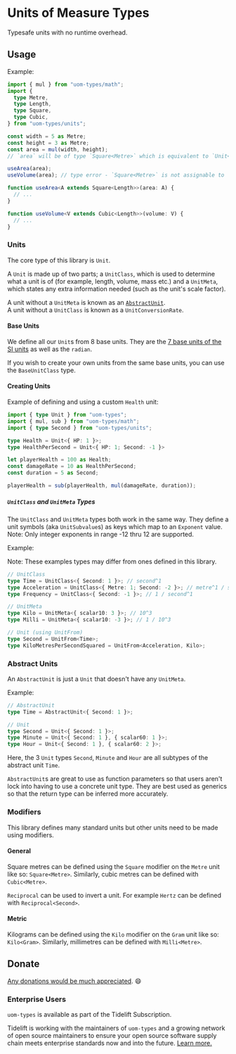 # Units of Measure Types

Typesafe units with no runtime overhead.

## Usage

Example:

```ts
import { mul } from "uom-types/math";
import {
  type Metre,
  type Length,
  type Square,
  type Cubic,
} from "uom-types/units";

const width = 5 as Metre;
const height = 3 as Metre;
const area = mul(width, height);
// `area` will be of type `Square<Metre>` which is equivalent to `Unit<{ Metre: 2 }>`.

useArea(area);
useVolume(area); // type error - `Square<Metre>` is not assignable to `Cubic<Length>`.

function useArea<A extends Square<Length>>(area: A) {
  // ...
}

function useVolume<V extends Cubic<Length>>(volume: V) {
  // ...
}
```

### Units

The core type of this library is `Unit`.

A `Unit` is made up of two parts; a `UnitClass`, which is used to determine what a unit is of (for example, length, volume, mass etc.)
and a `UnitMeta`, which states any extra information needed (such as the unit's scale factor).

A unit without a `UnitMeta` is known as an [`AbstractUnit`](#abstract-units).\
A unit without a `UnitClass` is known as a `UnitConversionRate`.

#### Base Units

We define all our `Unit`s from 8 base units. They are the [7 base units of the SI units](https://en.wikipedia.org/wiki/International_System_of_Units#Base_units) as well as
the `radian`.

If you wish to create your own units from the same base units, you can use the `BaseUnitClass` type.

#### Creating Units

Example of defining and using a custom `Health` unit:

```ts
import { type Unit } from "uom-types";
import { mul, sub } from "uom-types/math";
import { type Second } from "uom-types/units";

type Health = Unit<{ HP: 1 }>;
type HealthPerSecond = Unit<{ HP: 1; Second: -1 }>

let playerHealth = 100 as Health;
const damageRate = 10 as HealthPerSecond;
const duration = 5 as Second;

playerHealth = sub(playerHealth, mul(damageRate, duration));
```

##### `UnitClass` and `UnitMeta` Types

The `UnitClass` and `UnitMeta` types both work in the same way.
They define a unit symbols (aka `UnitSubvalue`s) as keys which map to an `Exponent` value.\
Note: Only integer exponents in range -12 thru 12 are supported.

Example:

Note: These examples types may differ from ones defined in this library.

```ts
// UnitClass
type Time = UnitClass<{ Second: 1 }>; // second^1
type Acceleration = UnitClass<{ Metre: 1; Second: -2 }>; // metre^1 / second^2
type Frequency = UnitClass<{ Second: -1 }>; // 1 / second^1

// UnitMeta
type Kilo = UnitMeta<{ scalar10: 3 }>; // 10^3
type Milli = UnitMeta<{ scalar10: -3 }>; // 1 / 10^3

// Unit (using UnitFrom)
type Second = UnitFrom<Time>;
type KiloMetresPerSecondSquared = UnitFrom<Acceleration, Kilo>;
```

### Abstract Units

An `AbstractUnit` is just a `Unit` that doesn't have any `UnitMeta`.

Example:

```ts
// AbstractUnit
type Time = AbstractUnit<{ Second: 1 }>;

// Unit
type Second = Unit<{ Second: 1 }>;
type Minute = Unit<{ Second: 1 }, { scalar60: 1 }>;
type Hour = Unit<{ Second: 1 }, { scalar60: 2 }>;
```

Here, the 3 `Unit` types `Second`, `Minute` and `Hour` are all subtypes of the abstract unit `Time`.

`AbstractUnit`s are great to use as function parameters so that users aren't lock into having to use a concrete unit type.
They are best used as generics so that the return type can be inferred more accurately.

### Modifiers

This library defines many standard units but other units need to be made using modifiers.

#### General

Square metres can be defined using the `Square` modifier on the `Metre` unit like so: `Square<Metre>`.
Similarly, cubic metres can be defined with `Cubic<Metre>`.

`Reciprocal` can be used to invert a unit. For example `Hertz` can be defined with `Reciprocal<Second>`.

#### Metric

Kilograms can be defined using the `Kilo` modifier on the `Gram` unit like so: `Kilo<Gram>`.
Similarly, millimetres can be defined with `Milli<Metre>`.

## Donate

[Any donations would be much appreciated](https://github.com/RebeccaStevens/uom-types/blob/main/DONATIONS.md). 😄

### Enterprise Users

`uom-types` is available as part of the Tidelift Subscription.

Tidelift is working with the maintainers of `uom-types` and a growing network of open source maintainers to ensure your open source software supply chain meets enterprise standards now and into the future.
[Learn more.](https://tidelift.com/subscription/pkg/npm-uom-types?utm_source=npm-uom-types&utm_medium=referral&utm_campaign=enterprise&utm_term=repo)
